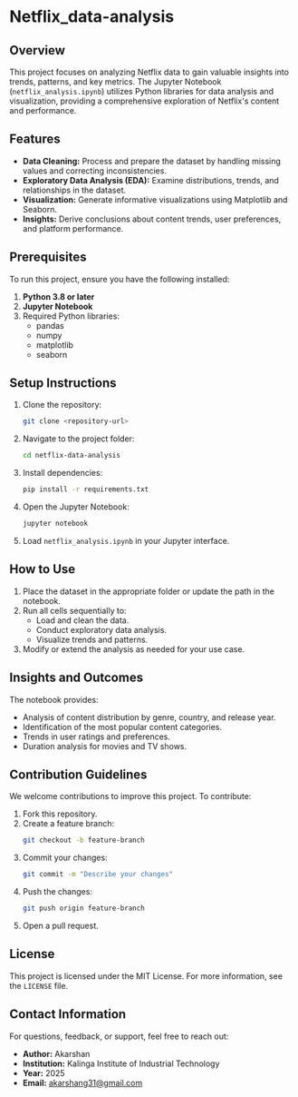 # Netflix_data-analysis

## Overview
This project focuses on analyzing Netflix data to gain valuable insights into trends, patterns, and key metrics. The Jupyter Notebook (`netflix_analysis.ipynb`) utilizes Python libraries for data analysis and visualization, providing a comprehensive exploration of Netflix's content and performance.

## Features
- **Data Cleaning:** Process and prepare the dataset by handling missing values and correcting inconsistencies.
- **Exploratory Data Analysis (EDA):** Examine distributions, trends, and relationships in the dataset.
- **Visualization:** Generate informative visualizations using Matplotlib and Seaborn.
- **Insights:** Derive conclusions about content trends, user preferences, and platform performance.

## Prerequisites
To run this project, ensure you have the following installed:

1. **Python 3.8 or later**
2. **Jupyter Notebook**
3. Required Python libraries:
   - pandas
   - numpy
   - matplotlib
   - seaborn

## Setup Instructions
1. Clone the repository:
   ```bash
   git clone <repository-url>
   ```
2. Navigate to the project folder:
   ```bash
   cd netflix-data-analysis
   ```
3. Install dependencies:
   ```bash
   pip install -r requirements.txt
   ```
4. Open the Jupyter Notebook:
   ```bash
   jupyter notebook
   ```
5. Load `netflix_analysis.ipynb` in your Jupyter interface.

## How to Use
1. Place the dataset in the appropriate folder or update the path in the notebook.
2. Run all cells sequentially to:
   - Load and clean the data.
   - Conduct exploratory data analysis.
   - Visualize trends and patterns.
3. Modify or extend the analysis as needed for your use case.

## Insights and Outcomes
The notebook provides:
- Analysis of content distribution by genre, country, and release year.
- Identification of the most popular content categories.
- Trends in user ratings and preferences.
- Duration analysis for movies and TV shows.

## Contribution Guidelines
We welcome contributions to improve this project. To contribute:
1. Fork this repository.
2. Create a feature branch:
   ```bash
   git checkout -b feature-branch
   ```
3. Commit your changes:
   ```bash
   git commit -m "Describe your changes"
   ```
4. Push the changes:
   ```bash
   git push origin feature-branch
   ```
5. Open a pull request.

## License
This project is licensed under the MIT License. For more information, see the `LICENSE` file.

## Contact Information
For questions, feedback, or support, feel free to reach out:
- **Author:** Akarshan
- **Institution:** Kalinga Institute of Industrial Technology
- **Year:** 2025
- **Email:** akarshang31@gmail.com

